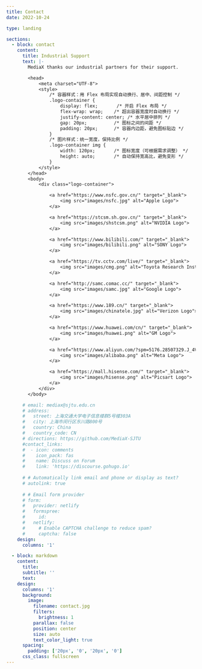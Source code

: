 ```yaml
---
title: Contact
date: 2022-10-24

type: landing

sections:
  - block: contact
    content:
      title: Industrial Support
      text: |-
        MediaX thanks our industrial partners for their support.

        <head>
            <meta charset="UTF-8">
            <style>
                /* 容器样式：用 Flex 布局实现自动换行、居中、间距控制 */
                .logo-container {
                    display: flex;       /* 开启 Flex 布局 */
                    flex-wrap: wrap;    /* 超出容器宽度时自动换行 */
                    justify-content: center; /* 水平居中排列 */
                    gap: 20px;          /* 图标之间的间距 */
                    padding: 20px;      /* 容器内边距，避免图标贴边 */
                }
                /* 图片样式：统一宽度，保持比例 */
                .logo-container img {
                    width: 120px;       /* 图标宽度（可根据需求调整） */
                    height: auto;       /* 自动保持宽高比，避免变形 */
                }
            </style>
        </head>
        <body>
            <div class="logo-container">

                <a href="https://www.nsfc.gov.cn/" target="_blank">
                    <img src="images/nsfc.jpg" alt="Apple Logo">
                </a>

                <a href="https://stcsm.sh.gov.cn/" target="_blank">
                    <img src="images/shstcsm.png" alt="NVIDIA Logo">
                </a>

                <a href="https://www.bilibili.com/" target="_blank">
                    <img src="images/bilibili.png" alt="SONY Logo">
                </a>

                <a href="https://tv.cctv.com/live/" target="_blank">
                    <img src="images/cmg.png" alt="Toyota Research Institute Logo">
                </a>

                <a href="http://samc.comac.cc/" target="_blank">
                    <img src="images/samc.jpg" alt="Google Logo">
                </a>

                <a href="https://www.189.cn/" target="_blank">
                    <img src="images/chinatele.jpg" alt="Verizon Logo">
                </a>

                <a href="https://www.huawei.com/cn/" target="_blank">
                    <img src="images/huawei.png" alt="GM Logo">
                </a>

                <a href="https://www.aliyun.com/?spm=5176.28507329.J_4VYgf18xNlTAyFFbOuOQe.d_logo.f8032868b1cDqr" target="_blank">
                    <img src="images/alibaba.png" alt="Meta Logo">
                </a>

                <a href="https://mall.hisense.com/" target="_blank">
                    <img src="images/hisense.png" alt="Picsart Logo">
                </a>
            </div>
        </body>

      # email: mediax@sjtu.edu.cn
      # address:
      #   street: 上海交通大学电子信息楼群5号楼303A
      #   city: 上海市闵行区东川路800号
      #   country: China
      #   country_code: CN
      # directions: https://github.com/MediaX-SJTU
      #contact_links:
      #  - icon: comments
      #    icon_pack: fas
      #    name: Discuss on Forum
      #    link: 'https://discourse.gohugo.io'
    
      # # Automatically link email and phone or display as text?
      # autolink: true
    
      # # Email form provider
      # form:
      #   provider: netlify
      #   formspree:
      #     id:
      #   netlify:
      #     # Enable CAPTCHA challenge to reduce spam?
      #     captcha: false
    design:
      columns: '1'

  - block: markdown
    content:
      title:
      subtitle: ''
      text:
    design:
      columns: '1'
      background:
        image: 
          filename: contact.jpg
          filters:
            brightness: 1
          parallax: false
          position: center
          size: auto
          text_color_light: true
      spacing:
        padding: ['20px', '0', '20px', '0']
      css_class: fullscreen
---
```

